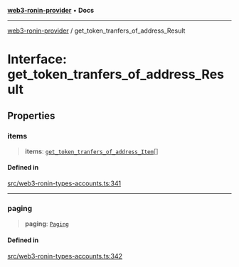 [**web3-ronin-provider**](../README.md) • **Docs**

***

[web3-ronin-provider](../globals.md) / get\_token\_tranfers\_of\_address\_Result

# Interface: get\_token\_tranfers\_of\_address\_Result

## Properties

### items

> **items**: [`get_token_tranfers_of_address_Item`](get_token_tranfers_of_address_Item.md)[]

#### Defined in

[src/web3-ronin-types-accounts.ts:341](https://github.com/chuacw/web3-ronin-provider/blob/023290ecb372f58c7f32d82694336112a4fc5a2a/src/web3-ronin-types-accounts.ts#L341)

***

### paging

> **paging**: [`Paging`](Paging.md)

#### Defined in

[src/web3-ronin-types-accounts.ts:342](https://github.com/chuacw/web3-ronin-provider/blob/023290ecb372f58c7f32d82694336112a4fc5a2a/src/web3-ronin-types-accounts.ts#L342)

